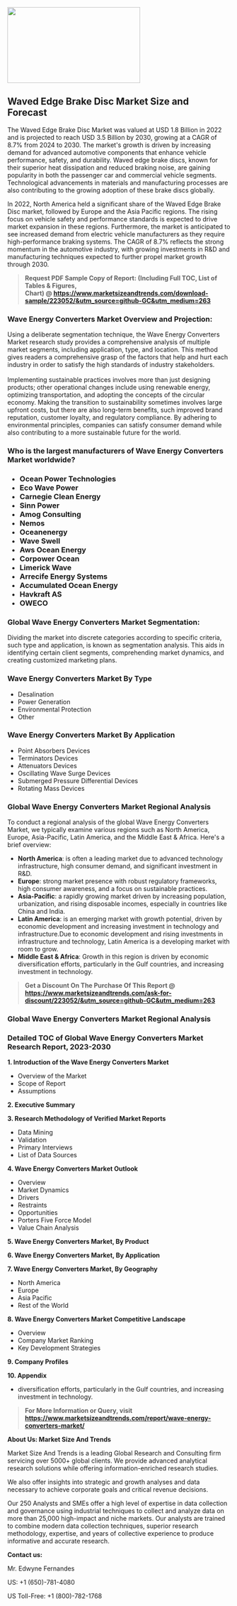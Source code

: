 <p><img class="alignnone size-medium wp-image-20088" src="https://ffe5etoiles.com/wp-content/uploads/2024/12/MST1-300x171.png" alt="" width="300" height="171" /></p><h2>Waved Edge Brake Disc Market Size and Forecast</h2><p>The Waved Edge Brake Disc Market was valued at USD 1.8 Billion in 2022 and is projected to reach USD 3.5 Billion by 2030, growing at a CAGR of 8.7% from 2024 to 2030. The market's growth is driven by increasing demand for advanced automotive components that enhance vehicle performance, safety, and durability. Waved edge brake discs, known for their superior heat dissipation and reduced braking noise, are gaining popularity in both the passenger car and commercial vehicle segments. Technological advancements in materials and manufacturing processes are also contributing to the growing adoption of these brake discs globally.</p><p>In 2022, North America held a significant share of the Waved Edge Brake Disc market, followed by Europe and the Asia Pacific regions. The rising focus on vehicle safety and performance standards is expected to drive market expansion in these regions. Furthermore, the market is anticipated to see increased demand from electric vehicle manufacturers as they require high-performance braking systems. The CAGR of 8.7% reflects the strong momentum in the automotive industry, with growing investments in R&D and manufacturing techniques expected to further propel market growth through 2030.</p></p><blockquote id="" class=""><strong>Request PDF Sample Copy of Report: (Including Full TOC, List of Tables &amp; Figures, Chart)&nbsp;@&nbsp;<strong><a href="https://www.marketsizeandtrends.com/download-sample/223052/&utm_source=github-GC&utm_medium=263" target="_blank">https://www.marketsizeandtrends.com/download-sample/223052/&utm_source=github-GC&utm_medium=263</a></strong></strong></blockquote><h3 id="" class="">Wave Energy Converters Market&nbsp;Overview and Projection:</h3><p id="" class="">Using a deliberate segmentation technique, the Wave Energy Converters Market research study provides a comprehensive analysis of multiple market segments, including application, type, and location. This method gives readers a comprehensive grasp of the factors that help and hurt each industry in order to satisfy the high standards of industry stakeholders. <br /> <br />Implementing sustainable practices involves more than just designing products; other operational changes include using renewable energy, optimizing transportation, and adopting the concepts of the circular economy. Making the transition to sustainability sometimes involves large upfront costs, but there are also long-term benefits, such improved brand reputation, customer loyalty, and regulatory compliance. By adhering to environmental principles, companies can satisfy consumer demand while also contributing to a more sustainable future for the world.</p><h3 id="" class="">Who is the largest manufacturers of&nbsp;Wave Energy Converters Market worldwide?</h3><h3 class=""><p><ul><li>Ocean Power Technologies </li><li> Eco Wave Power </li><li> Carnegie Clean Energy </li><li> Sinn Power </li><li> Amog Consulting </li><li> Nemos </li><li> Oceanenergy </li><li> Wave Swell </li><li> Aws Ocean Energy </li><li> Corpower Ocean </li><li> Limerick Wave </li><li> Arrecife Energy Systems </li><li> Accumulated Ocean Energy </li><li> Havkraft AS </li><li> OWECO</li></ul></p></h3><h3 id="" class="">Global&nbsp;Wave Energy Converters Market Segmentation:</h3><p id="" class="">Dividing the market into discrete categories according to specific criteria, such type and application, is known as segmentation analysis. This aids in identifying certain client segments, comprehending market dynamics, and creating customized marketing plans.</p><h3 id="" class="">Wave Energy Converters Market&nbsp;By Type</h3><p><p><ul><li>Desalination</li><li> Power Generation</li><li> Environmental Protection</li><li> Other</p></li></ul></p></p><h3 id="" class="">Wave Energy Converters Market&nbsp;By Application</h3><p class=""><p><ul><li>Point Absorbers Devices</li><li> Terminators Devices</li><li> Attenuators Devices</li><li> Oscillating Wave Surge Devices</li><li> Submerged Pressure Differential Devices</li><li> Rotating Mass Devices</li></ul></p></p><h3 id="" class="">Global Wave Energy Converters Market Regional Analysis</h3><p id="" class="">To conduct a regional analysis of the global Wave Energy Converters Market, we typically examine various regions such as North America, Europe, Asia-Pacific, Latin America, and the Middle East &amp; Africa. Here's a brief overview:</p><ul><li><strong>North America</strong>: is often a leading market due to advanced technology infrastructure, high consumer demand, and significant investment in R&amp;D.</li><li><strong>Europe</strong>: strong market presence with robust regulatory frameworks, high consumer awareness, and a focus on sustainable practices.</li><li><strong>Asia-Pacific</strong>: a rapidly growing market driven by increasing population, urbanization, and rising disposable incomes, especially in countries like China and India.</li><li><strong>Latin America</strong>: is an emerging market with growth potential, driven by economic development and increasing investment in technology and infrastructure.Due to economic development and rising investments in infrastructure and technology, Latin America is a developing market with room to grow.</li><li><strong>Middle East &amp; Africa</strong>: Growth in this region is driven by economic diversification efforts, particularly in the Gulf countries, and increasing investment in technology.</li></ul><blockquote id="" class=""><strong>Get a Discount On The Purchase Of This Report @ <strong><a href="https://www.marketsizeandtrends.com/ask-for-discount/223052/&utm_source=github-GC&utm_medium=263" target="_blank">https://www.marketsizeandtrends.com/ask-for-discount/223052/&utm_source=github-GC&utm_medium=263</a></strong></strong></blockquote><h3 id="" class="">Global Wave Energy Converters Market Regional Analysis</h3><h3 id="" class="">Detailed TOC of Global Wave Energy Converters Market Research Report, 2023-2030</h3><p id="" class=""><strong>1. Introduction of the Wave Energy Converters Market</strong></p><ul><li>Overview of the Market</li><li>Scope of Report</li><li>Assumptions</li></ul><p id="" class=""><strong>2. Executive Summary</strong></p><p id="" class=""><strong>3. Research Methodology of Verified Market Reports</strong></p><ul><li>Data Mining</li><li>Validation</li><li>Primary Interviews</li><li>List of Data Sources</li></ul><p id="" class=""><strong>4. Wave Energy Converters Market Outlook</strong></p><ul><li>Overview</li><li>Market Dynamics</li><li>Drivers</li><li>Restraints</li><li>Opportunities</li><li>Porters Five Force Model</li><li>Value Chain Analysis</li></ul><p id="" class=""><strong>5. Wave Energy Converters Market, By Product</strong></p><p id="" class=""><strong>6. Wave Energy Converters Market, By Application</strong></p><p id="" class=""><strong>7. Wave Energy Converters Market, By Geography</strong></p><ul><li>North America</li><li>Europe</li><li>Asia Pacific</li><li>Rest of the World</li></ul><p id="" class=""><strong>8. Wave Energy Converters Market Competitive Landscape</strong></p><ul><li>Overview</li><li>Company Market Ranking</li><li>Key Development Strategies</li></ul><p id="" class=""><strong>9. Company Profiles</strong></p><p id="" class=""><strong>10. Appendix</strong></p><ul><li>diversification efforts, particularly in the Gulf countries, and increasing investment in technology.</li></ul><blockquote id="" class=""><strong>For More Information or Query, visit <strong><strong><a href="https://www.marketsizeandtrends.com/report/wave-energy-converters-market/" target="_blank">https://www.marketsizeandtrends.com/report/wave-energy-converters-market/</a></strong></strong></strong></blockquote><p id="" class=""><strong>About Us: Market Size And Trends</strong></p><p id="" class="">Market Size And Trends is a leading Global Research and Consulting firm servicing over 5000+ global clients. We provide advanced analytical research solutions while offering information-enriched research studies.</p><p id="" class="">We also offer insights into strategic and growth analyses and data necessary to achieve corporate goals and critical revenue decisions.</p><p id="" class="">Our 250 Analysts and SMEs offer a high level of expertise in data collection and governance using industrial techniques to collect and analyze data on more than 25,000 high-impact and niche markets. Our analysts are trained to combine modern data collection techniques, superior research methodology, expertise, and years of collective experience to produce informative and accurate research.</p><p id="" class=""><strong>Contact us:</strong></p><p id="" class="">Mr. Edwyne Fernandes</p><p id="" class="">US: +1 (650)-781-4080</p><p id="" class="">US Toll-Free: +1 (800)-782-1768</p>
